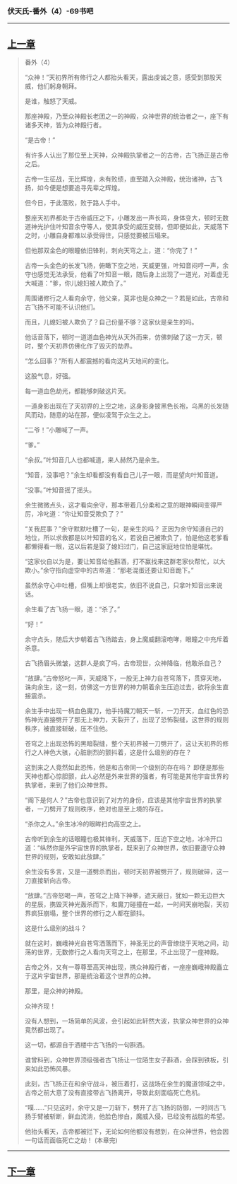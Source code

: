 ### 伏天氏-番外（4）-69书吧

--------
[上一章](./1eb4689f19430c089a79629f20181a97.md)
--------


>
>
>
>番外（4）
>
>“众神！”天初界所有修行之人都抬头看天，露出虔诚之意，感受到那股天威，他们躬身朝拜。
>
>是谁，触怒了天威。
>
>那座神殿，乃至众神殿长老团之一的神殿，众神世界的统治者之一，座下有诸多天神，皆为众神殿行者。
>
>“是古帝！”
>
>有许多人认出了那位至上天神，众神殿执掌者之一的古帝，古飞扬正是古帝之后。
>
>古帝一生征战，无比辉煌，未有败绩，直至踏入众神殿，统治诸神，古飞扬，如今便是想要追寻先辈之辉煌。
>
>但今日，于此落败，败于路人手中。
>
>整座天初界都处于古帝威压之下，小雕发出一声长鸣，身体变大，顿时无数道神光护住叶知音余守等人，使其承受的威压变弱，但即便如此，天威落下之时，小雕自身都难以承受得住，只感觉要被压塌来。
>
>但他那双金色的眼瞳依旧锋利，刺向天穹之上，道：“你完了！”
>
>古帝一头金色的长发飞扬，俯瞰下空之地，天威更强，叶知音闷哼一声，余守也感觉无法承受，他看了叶知音一眼，随后身上出现了一道光，对着虚无大喊道：“爹，你儿媳妇被人欺负了。”
>
>周围诸修行之人看向余守，他父亲，莫非也是众神之一？若是如此，古帝和古飞扬不可能不认识他们。
>
>而且，儿媳妇被人欺负了？自己份量不够？这家伙是亲生的吗。
>
>他话音落下，顿时一道道血色神光从天外而来，仿佛刺破了这一方天，顿时，整个天初界仿佛化作了毁灭的劫界。
>
>“怎么回事？”所有人都震撼的看向这片天地间的变化。
>
>这股气息，好强。
>
>每一道血色劫光，都能够刺破这片天。
>
>一道身影出现在了天初界的上空之地，这身影身披黑色长袍，乌黑的长发随风而动，随意的站在那，便似凌驾于众生之上。
>
>“二爷！”小雕喊了一声。
>
>“爹。”
>
>“余叔。”叶知音几人也都喊道，来人赫然乃是余生。
>
>“知音，没事吧？”余生却看都没有看自己儿子一眼，而是望向叶知音道。
>
>“没事。”叶知音摇了摇头。
>
>余生微微点头，这才看向余守，那本带着几分柔和之意的眼神瞬间变得严厉，冷叱道：“你让知音受欺负了？”
>
>“关我屁事？”余守默默吐槽了一句，是亲生的吗？
>正因为余守知道自己的地位，所以求救都是以叶知音的名义，若说自己被欺负了，怕是他这老爹看都懒得看一眼，这以后若是娶了媳妇过门，自己这家庭地位怕是堪忧。
>
>“这家伙自以为是，要让知音给他斟酒，打不赢找来这群老家伙帮忙，以大欺小。”余守指向虚空中的古帝道：“那老混蛋还要让知音跪下。”
>
>虽然余守心中吐槽，但嘴上却很老实，依旧不说自己，只拿叶知音出来说话。
>
>余生看了古飞扬一眼，道：“杀了。”
>
>“好！”
>
>余守点头，随后大步朝着古飞扬踏去，身上魔威翻滚咆哮，眼瞳之中充斥着杀意。
>
>古飞扬眉头微皱，这群人是疯了吗，古帝现世，众神降临，他敢杀自己？
>
>“放肆。”古帝怒叱一声，天威降下，一股无上神力自苍穹落下，贯穿天地，诛向余生，这一刻，仿佛这一方世界的神力朝着余生压迫过去，欲将余生直接震杀。
>
>余生手中出现一柄血色魔刀，他手持魔刀朝天一斩，一刀开天，血红色的恐怖神光直接劈开了那无上神力，天裂开了，出现了恐怖裂缝，这世界的规则秩序，被直接斩破，压不住他。
>
>苍穹之上出现恐怖的黑暗裂缝，整个天初界被一刀劈开了，这让天初界的修行之人神色大骇，心脏剧烈的颤抖着，这是什么级别的存在？
>
>这到来之人竟然如此恐怖，他是和古帝同一个级别的存在吗？
>即便是那些天神也都心惊胆颤，此人必然是外来世界的强者，有可能是其他宇宙世界的执掌者，来到了他们众神世界。
>
>“阁下是何人？”古帝也意识到了对方的身份，应该是其他宇宙世界的执掌者，一刀劈开了规则秩序，绝对也是至上境的存在。
>
>“杀你之人。”余生冰冷的眼眸扫向高空之上。
>
>古帝听到余生的话眼瞳也极其锋利，天威落下，压迫下空之地，冰冷开口道：“纵然你是外宇宙世界的执掌者，既来到了众神世界，依旧要遵守众神世界的规则，安敢如此放肆。”
>
>余生没有多言，又是一道劈杀而出，顿时天初界被劈开了，规则破碎，这一刀直接斩向古帝。
>
>“放肆。”古帝怒喝一声，苍穹之上降下神拳，遮天蔽日，犹如一颗无边巨大的星辰，携毁灭神光轰杀而下，和魔刀碰撞在一起，一时间天崩地裂，天初界疯狂崩塌，整个世界的修行之人都在颤抖。
>
>这是什么级别的战斗？
>
>就在这时，巍峨神光自苍穹洒落而下，神圣无比的声音缭绕于天地之间，动荡的世界，无数修行之人看向天穹之上，在那里，不止出现了一座神殿。
>
>古帝之外，又有一尊尊至高天神出现，携众神殿行者，一座座巍峨神殿矗立于这片宇宙世界，那是统治着这个世界的众神。
>
>那里，是众神的神殿。
>
>众神齐现！
>
>没有人想到，一场简单的风波，会引起如此轩然大波，执掌众神世界的众神竟然都出现了。
>
>这一切，都源自于酒楼中古飞扬的一句斟酒。
>
>谁曾料到，众神世界顶级强者古飞扬让一位陌生女子斟酒，会踩到铁板，引来如此恐怖风暴。
>
>此刻，古飞扬正在和余守战斗，被压着打，这战场在余生的魔道领域之中，古帝之前大意了没有直接带古飞扬离开，导致此刻面临死亡危机。
>
>“噗……”只见这时，余守又是一刀斩下，劈开了古飞扬的防御，一时间古飞扬手臂被斩断，鲜血流淌，他脸色惨白，魔威入侵，已经没有战胜的希望。
>
>他抬头看天，古帝都被拦下，无论如何他都没有想到，在众神世界，他会因一句话而面临死亡之劫！
>(本章完)
>
>

--------
[下一章](./bd77d1dfa21c20bd479026510344733a.md)
--------
